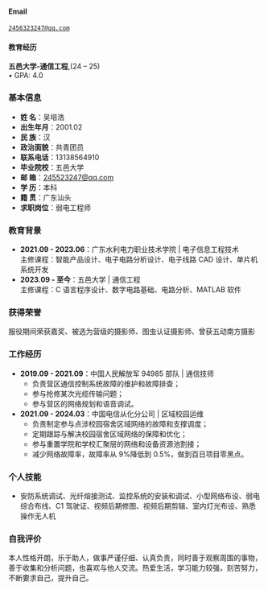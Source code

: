 
#### Email  
<code>2456323247@qq.com</code>

#### 教育经历  

**五邑大学-通信工程**,(24 – 25)  
• GPA: 4.0

### 基本信息
- **姓 名**：吴培浩
- **出生年月**：2001.02 
- **民 族**：汉 
- **政治面貌**：共青团员
- **联系电话**：13138564910 
- **毕业院校**：五邑大学 
- **邮 箱**：245523247@qq.com 
- **学 历**：本科 
- **籍 贯**：广东汕头 
- **求职岗位**：弱电工程师 

### 教育背景
- **2021.09 - 2023.06**：广东水利电力职业技术学院 | 电子信息工程技术  
  主修课程：智能产品设计、电子电路分析设计、电子线路 CAD 设计、单片机系统开发  
- **2023.09 - 至今**：五邑大学 | 通信工程  
  主修课程：C 语言程序设计、数字电路基础、电路分析、MATLAB 软件  

### 获得荣誉
服役期间荣获嘉奖、被选为营级的摄影师、图虫认证摄影师、曾获五动南方摄影  

### 工作经历
- **2019.09 - 2021.09**：中国人民解放军 94985 部队 | 通信技师  
  - 负责营区通信控制系统故障的维护和故障排查；  
  - 参与抢修某次光缆传输问题；  
  - 参与营区的网络规划和语音调试。  
- **2021.09 - 2024.03**：中国电信从化分公司 | 区域校园运维  
  - 负责制定参与点涉校园宿舍区域网络的故障和支撑调度；  
  - 定期跟踪与解决校园宿舍区域网络的保障和优化；  
  - 参与重置学院和学校汇聚层的网络和设备资源池割接；  
  - 减少网络故障率，故障率从 9%降低到 0.5%，做到百日项目零黑点。  

### 个人技能
- 安防系统调试、光纤熔接测试、监控系统的安装和调试、小型网络布设、弱电综合布线、C1 驾驶证、视频后期修图、视频后期剪辑、室内灯光布设、熟悉操作无人机  

### 自我评价
本人性格开朗，乐于助人，做事严谨仔细、认真负责，同时善于观察周围的事物，善于收集和分析问题，也喜欢与他人交流。热爱生活，学习能力较强，刻苦努力，不断要求自己，提升自己。 

      